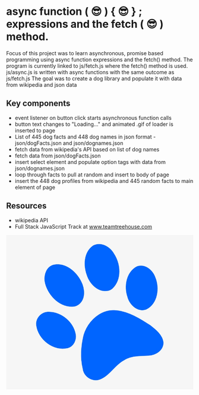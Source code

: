 # async function ( 😎 ) { 😎 } ; expressions and the fetch ( 😎 ) method.

Focus of this project was to learn asynchronous, promise based programming using async function expressions and the fetch() method.
The program is currently linked to js/fetch.js where the fetch() method is used. 
js/async.js is written with async functions with the same outcome as js/fetch.js
The goal was to create a dog library and populate it with data from wikipedia and json data

## Key components

* event listener on button click starts asynchronous function calls
* button text changes to "Loading..." and animated .gif of loader is inserted to page
* List of 445 dog facts and 448 dog names in json format - json/dogFacts.json and json/dognames.json 
* fetch data from wikipedia's API based on list of dog names
* fetch data from json/dogFacts.json
* insert select element and populate option tags with data from json/dognames.json
* loop through facts to pull at random and insert to body of page
* insert the 448 dog profiles from wikipedia and 445 random facts to main element of page

## Resources

* wikipedia API
* Full Stack JavaScript Track at www.teamtreehouse.com

![asyncFun](img/dogPlaceholder.jpg)


